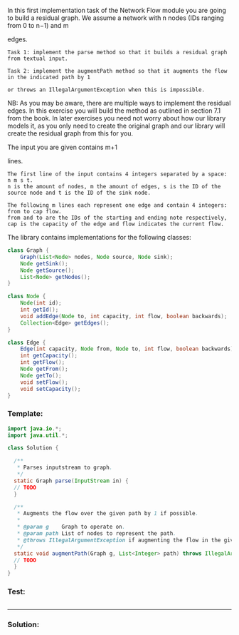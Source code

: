 In this first implementation task of the Network Flow module you are going to build a residual graph.
We assume a network with n nodes (IDs ranging from 0 to n−1) and m

edges.

    Task 1: implement the parse method so that it builds a residual graph from textual input.

    Task 2: implement the augmentPath method so that it augments the flow in the indicated path by 1

    or throws an IllegalArgumentException when this is impossible.

NB: As you may be aware, there are multiple ways to implement the residual edges. In this exercise you will build the method as outlined in section 7.1 from the book. In later exercises you need not worry about how our library models it, as you only need to create the original graph and our library will create the residual graph from this for you.

The input you are given contains m+1

lines.

    The first line of the input contains 4 integers separated by a space: n m s t.
    n is the amount of nodes, m the amount of edges, s is the ID of the source node and t is the ID of the sink node.

    The following m lines each represent one edge and contain 4 integers: from to cap flow.
    from and to are the IDs of the starting and ending note respectively, cap is the capacity of the edge and flow indicates the current flow.

The library contains implementations for the following classes:
```java
class Graph {
    Graph(List<Node> nodes, Node source, Node sink);
    Node getSink();
    Node getSource();
    List<Node> getNodes();
}

class Node {
    Node(int id);
    int getId();
    void addEdge(Node to, int capacity, int flow, boolean backwards);
    Collection<Edge> getEdges();
}

class Edge {
    Edge(int capacity, Node from, Node to, int flow, boolean backwards);
    int getCapacity();
    int getFlow();
    Node getFrom();
    Node getTo();
    void setFlow();
    void setCapacity();
}
```

### Template:
```java
import java.io.*;
import java.util.*;

class Solution {

  /**
   * Parses inputstream to graph.
   */
  static Graph parse(InputStream in) {
  // TODO
  }

  /**
   * Augments the flow over the given path by 1 if possible.
   *
   * @param g    Graph to operate on.
   * @param path List of nodes to represent the path.
   * @throws IllegalArgumentException if augmenting the flow in the given path is impossible.
   */
  static void augmentPath(Graph g, List<Integer> path) throws IllegalArgumentException {
  // TODO
  }
}
```

### Test:
```java

```


_______________________________________________________________________________________________________

### Solution:
```java


```
